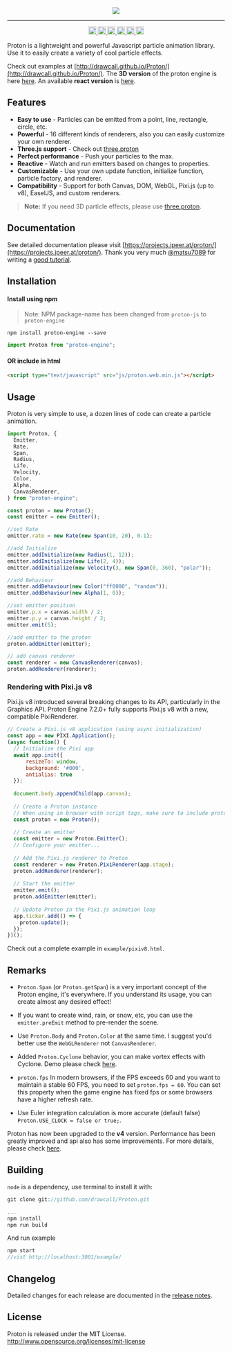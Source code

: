 <div align=center><img src="https://drawcall.github.io/Proton/images/logo/proton.png"/></div>

---

<div align="center">
  <a href='https://www.npmjs.com/package/proton-engine'>
    <img src='https://badge.fury.io/js/proton-engine.svg' alt='npm version' height='18'>
  </a>
  <a href="https://npmjs.org/package/proton-engine">
  <img title="NPM downloads" src="http://img.shields.io/npm/dm/proton-engine.svg" alt='dm' height='18'>
  </a>
  <a href='https://travis-ci.com/drawcall/Proton'>
    <img src='https://travis-ci.com/drawcall/Proton.svg?branch=master' alt='travis' height='18'>
  </a>
  <a href='https://github.com/drawcall/Proton/issues'>
    <img src='https://img.shields.io/github/issues/drawcall/Proton.svg' alt='issues open' height='18'>
  </a>
  <a href='https://cdnjs.com/libraries/proton-engine'>
    <img src='https://img.shields.io/cdnjs/v/proton-engine' alt='issues open' height='18'>
  </a>
  <a href='#'>
    <img src='https://img.shields.io/npm/l/proton-engine.svg' alt='license:MIT' height='18'>
  </a>
</div>

Proton is a lightweight and powerful Javascript particle animation library. Use it to easily create a variety of cool particle effects.

Check out examples at [http://drawcall.github.io/Proton/](http://drawcall.github.io/Proton/). The **3D version** of the proton engine is here [here](https://github.com/drawcall/three.proton/). An available **react version** is [here](https://github.com/lindelof/particles-bg).

## Features

- **Easy to use** - Particles can be emitted from a point, line, rectangle, circle, etc.
- **Powerful** - 16 different kinds of renderers, also you can easily customize your own renderer.
- **Three.js support** - Check out [three.proton](https://github.com/drawcall/three.proton/)
- **Perfect performance** - Push your particles to the max.
- **Reactive** - Watch and run emitters based on changes to properties.
- **Customizable** - Use your own update function, initialize function, particle factory, and renderer.
- **Compatibility** - Support for both Canvas, DOM, WebGL, Pixi.js (up to v8), EaselJS, and custom renderers.

> **Note:** If you need 3D particle effects, please use [three.proton](https://github.com/drawcall/three.proton/).

## Documentation

See detailed documentation please visit [https://projects.jpeer.at/proton/](https://projects.jpeer.at/proton/).
Thank you very much [@matsu7089](https://github.com/matsu7089) for writing a [good tutorial](https://qiita.com/matsu7089/items/dcb7d326e4ec1340eba6).

## Installation

#### Install using npm

> Note: NPM package-name has been changed from `proton-js` to `proton-engine`

```shell
npm install proton-engine --save
```

```javascript
import Proton from "proton-engine";
```

#### OR include in html

```html
<script type="text/javascript" src="js/proton.web.min.js"></script>
```

## Usage

Proton is very simple to use, a dozen lines of code can create a particle animation.

```javascript
import Proton, {
  Emitter,
  Rate,
  Span,
  Radius,
  Life,
  Velocity,
  Color,
  Alpha,
  CanvasRenderer,
} from "proton-engine";

const proton = new Proton();
const emitter = new Emitter();

//set Rate
emitter.rate = new Rate(new Span(10, 20), 0.1);

//add Initialize
emitter.addInitialize(new Radius(1, 12));
emitter.addInitialize(new Life(2, 4));
emitter.addInitialize(new Velocity(3, new Span(0, 360), "polar"));

//add Behaviour
emitter.addBehaviour(new Color("ff0000", "random"));
emitter.addBehaviour(new Alpha(1, 0));

//set emitter position
emitter.p.x = canvas.width / 2;
emitter.p.y = canvas.height / 2;
emitter.emit(5);

//add emitter to the proton
proton.addEmitter(emitter);

// add canvas renderer
const renderer = new CanvasRenderer(canvas);
proton.addRenderer(renderer);
```

### Rendering with Pixi.js v8

Pixi.js v8 introduced several breaking changes to its API, particularly in the Graphics API. Proton Engine 7.2.0+ fully supports Pixi.js v8 with a new, compatible PixiRenderer.

```javascript
// Create a Pixi.js v8 application (using async initialization)
const app = new PIXI.Application();
(async function() {
  // Initialize the Pixi app
  await app.init({
      resizeTo: window,
      background: '#000',
      antialias: true
  });
  
  document.body.appendChild(app.canvas);
  
  // Create a Proton instance
  // When using in browser with script tags, make sure to include proton.web.js
  const proton = new Proton();
  
  // Create an emitter
  const emitter = new Proton.Emitter();
  // Configure your emitter...
  
  // Add the Pixi.js renderer to Proton
  const renderer = new Proton.PixiRenderer(app.stage);
  proton.addRenderer(renderer);
  
  // Start the emitter
  emitter.emit();
  proton.addEmitter(emitter);
  
  // Update Proton in the Pixi.js animation loop
  app.ticker.add(() => {
    proton.update();
  });
})();
```

Check out a complete example in `example/pixiv8.html`.

## Remarks

- `Proton.Span` (or `Proton.getSpan`) is a very important concept of the Proton engine, it's everywhere. If you understand its usage, you can create almost any desired effect!

- If you want to create wind, rain, or snow, etc, you can use the `emitter.preEmit` method to pre-render the scene.

- Use `Proton.Body` and `Proton.Color` at the same time. I suggest you'd better use the `WebGLRenderer` not `CanvasRenderer`.

- Added `Proton.Cyclone` behavior, you can make vortex effects with Cyclone. Demo please check [here](https://codesandbox.io/s/proton-cyclone-rzweu).

- `proton.fps` In modern browsers, if the FPS exceeds 60 and you want to maintain a stable 60 FPS, you need to set `proton.fps = 60`. You can set this property when the game engine has fixed fps or some browsers have a higher refresh rate.

- Use Euler integration calculation is more accurate (default false) `Proton.USE_CLOCK = false or true;`.

Proton has now been upgraded to the **v4** version. Performance has been greatly improved and api also has some improvements. For more details, please check [here](https://github.com/drawcall/Proton/releases).

## Building

`node` is a dependency, use terminal to install it with:

```javascript
git clone git://github.com/drawcall/Proton.git

...
npm install
npm run build
```

And run example

```javascript
npm start
//vist http://localhost:3001/example/
```

## Changelog

Detailed changes for each release are documented in the [release notes](https://github.com/drawcall/Proton/releases).

## License

Proton is released under the MIT License. http://www.opensource.org/licenses/mit-license
